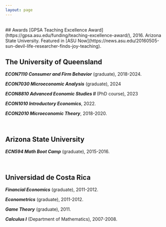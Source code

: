 ```yaml
---
layout: page
---
```

<br>
## Awards
[GPSA Teaching Excellence Award](https://gpsa.asu.edu/funding/teaching-excellence-award/), 2016. Arizona State University.  
Featured in [ASU Now](https://news.asu.edu/20160505-sun-devil-life-researcher-finds-joy-teaching).

<br>

## The University of Queensland

***ECON7110 Consumer and Firm Behavior*** (graduate), 2018-2024.

***ECON7030 Microeconomic Analysis*** (graduate), 2024

***ECON8810 Advanced Economic Studies II*** (PhD course), 2023

***ECON1010 Introductory Economics***, 2022.

***ECON2010 Microeconomic Theory***, 2018-2020.

<br>

## Arizona State University

***ECN594 Math Boot Camp*** (graduate), 2015-2016.

<br>

## Universidad de Costa Rica

***Financial Economics*** (graduate), 2011-2012.

***Econometrics*** (graduate), 2011-2012.

***Game Theory*** (graduate), 2011.

***Calculus I*** (Department of Mathematics), 2007-2008. 
